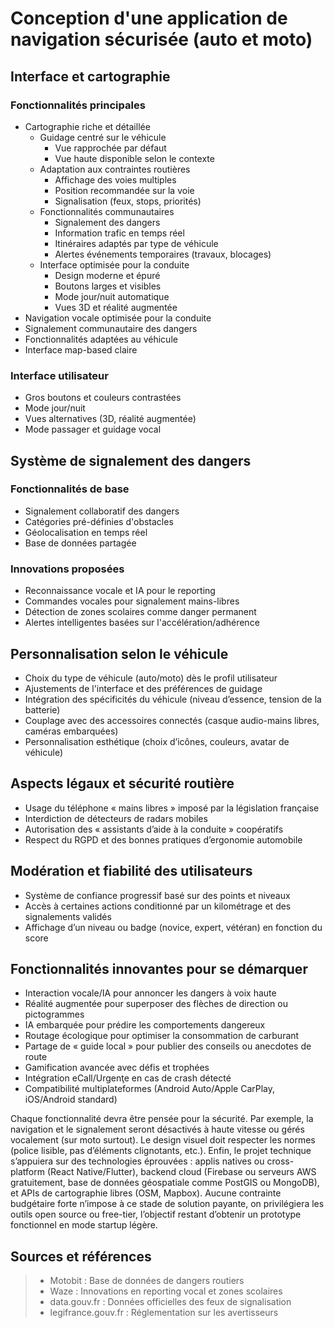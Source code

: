# Conception d'une application de navigation sécurisée (auto et moto)

## Interface et cartographie

### Fonctionnalités principales
- Cartographie riche et détaillée
  - Guidage centré sur le véhicule
    - Vue rapprochée par défaut
    - Vue haute disponible selon le contexte
  - Adaptation aux contraintes routières
    - Affichage des voies multiples
    - Position recommandée sur la voie
    - Signalisation (feux, stops, priorités)
  - Fonctionnalités communautaires
    - Signalement des dangers
    - Information trafic en temps réel
    - Itinéraires adaptés par type de véhicule
    - Alertes événements temporaires (travaux, blocages)
  - Interface optimisée pour la conduite
    - Design moderne et épuré
    - Boutons larges et visibles
    - Mode jour/nuit automatique
    - Vues 3D et réalité augmentée
- Navigation vocale optimisée pour la conduite
- Signalement communautaire des dangers
- Fonctionnalités adaptées au véhicule
- Interface map-based claire

### Interface utilisateur
- Gros boutons et couleurs contrastées 
- Mode jour/nuit
- Vues alternatives (3D, réalité augmentée)
- Mode passager et guidage vocal

## Système de signalement des dangers

### Fonctionnalités de base
- Signalement collaboratif des dangers
- Catégories pré-définies d'obstacles
- Géolocalisation en temps réel
- Base de données partagée

### Innovations proposées
- Reconnaissance vocale et IA pour le reporting
- Commandes vocales pour signalement mains-libres
- Détection de zones scolaires comme danger permanent
- Alertes intelligentes basées sur l'accélération/adhérence

## Personnalisation selon le véhicule
- Choix du type de véhicule (auto/moto) dès le profil utilisateur
- Ajustements de l'interface et des préférences de guidage
- Intégration des spécificités du véhicule (niveau d’essence, tension de la batterie)
- Couplage avec des accessoires connectés (casque audio-mains libres, caméras embarquées)
- Personnalisation esthétique (choix d’icônes, couleurs, avatar de véhicule)

## Aspects légaux et sécurité routière
- Usage du téléphone « mains libres » imposé par la législation française
- Interdiction de détecteurs de radars mobiles
- Autorisation des « assistants d’aide à la conduite » coopératifs
- Respect du RGPD et des bonnes pratiques d’ergonomie automobile

## Modération et fiabilité des utilisateurs
- Système de confiance progressif basé sur des points et niveaux
- Accès à certaines actions conditionné par un kilométrage et des signalements validés
- Affichage d’un niveau ou badge (novice, expert, vétéran) en fonction du score

## Fonctionnalités innovantes pour se démarquer
- Interaction vocale/IA pour annoncer les dangers à voix haute
- Réalité augmentée pour superposer des flèches de direction ou pictogrammes
- IA embarquée pour prédire les comportements dangereux
- Routage écologique pour optimiser la consommation de carburant
- Partage de « guide local » pour publier des conseils ou anecdotes de route
- Gamification avancée avec défis et trophées
- Intégration eCall/Urgenţe en cas de crash détecté
- Compatibilité multiplateformes (Android Auto/Apple CarPlay, iOS/Android standard)

Chaque fonctionnalité devra être pensée pour la sécurité. Par exemple, la navigation et le signalement seront désactivés à haute vitesse ou gérés vocalement (sur moto surtout). Le design visuel doit respecter les normes (police lisible, pas d’éléments clignotants, etc.). Enfin, le projet technique s’appuiera sur des technologies éprouvées : applis natives ou cross-platform (React Native/Flutter), backend cloud (Firebase ou serveurs AWS gratuitement, base de données géospatiale comme PostGIS ou MongoDB), et APIs de cartographie libres (OSM, Mapbox). Aucune contrainte budgétaire forte n’impose à ce stade de solution payante, on privilégiera les outils open source ou free-tier, l’objectif restant d’obtenir un prototype fonctionnel en mode startup légère.

## Sources et références
> - Motobit : Base de données de dangers routiers
> - Waze : Innovations en reporting vocal et zones scolaires
> - data.gouv.fr : Données officielles des feux de signalisation
> - legifrance.gouv.fr : Réglementation sur les avertisseurs

